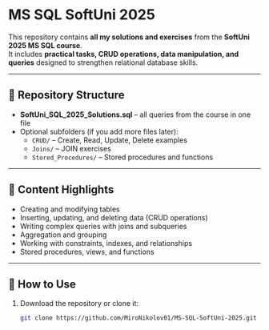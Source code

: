 # MS SQL SoftUni 2025

This repository contains **all my solutions and exercises** from the **SoftUni 2025 MS SQL course**.  
It includes **practical tasks, CRUD operations, data manipulation, and queries** designed to strengthen relational database skills.

---

## 📂 Repository Structure

- **SoftUni_SQL_2025_Solutions.sql** – all queries from the course in one file  
- Optional subfolders (if you add more files later):
  - `CRUD/` – Create, Read, Update, Delete examples  
  - `Joins/` – JOIN exercises  
  - `Stored_Procedures/` – Stored procedures and functions  

---

## 📝 Content Highlights

- Creating and modifying tables  
- Inserting, updating, and deleting data (CRUD operations)  
- Writing complex queries with joins and subqueries  
- Aggregation and grouping  
- Working with constraints, indexes, and relationships  
- Stored procedures, views, and functions  

---

## 🚀 How to Use

1. Download the repository or clone it:  
   ```bash
   git clone https://github.com/MiroNikolov01/MS-SQL-SoftUni-2025.git
